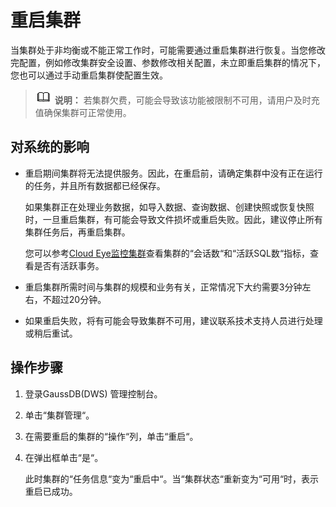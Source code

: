 # 重启集群<a name="ZH-CN_TOPIC_0000001405317082"></a>

当集群处于非均衡或不能正常工作时，可能需要通过重启集群进行恢复。当您修改完配置，例如修改集群安全设置、参数修改相关配置，未立即重启集群的情况下，您也可以通过手动重启集群使配置生效。

>![](public_sys-resources/icon-note.gif) **说明：** 
>若集群欠费，可能会导致该功能被限制不可用，请用户及时充值确保集群可正常使用。

## 对系统的影响<a name="section33979687105031"></a>

-   重启期间集群将无法提供服务。因此，在重启前，请确定集群中没有正在运行的任务，并且所有数据都已经保存。

    如果集群正在处理业务数据，如导入数据、查询数据、创建快照或恢复快照时，一旦重启集群，有可能会导致文件损坏或重启失败。因此，建议停止所有集群任务后，再重启集群。

    您可以参考[Cloud Eye监控集群](Cloud-Eye监控集群.md)查看集群的“会话数“和“活跃SQL数“指标，查看是否有活跃事务。

-   重启集群所需时间与集群的规模和业务有关，正常情况下大约需要3分钟左右，不超过20分钟。
-   如果重启失败，将有可能会导致集群不可用，建议联系技术支持人员进行处理或稍后重试。

## 操作步骤<a name="section59074732104918"></a>

1.  登录GaussDB\(DWS\) 管理控制台。
2.  单击“集群管理“。
3.  在需要重启的集群的“操作“列，单击“重启“。
4.  在弹出框单击“是“。

    此时集群的“任务信息“变为“重启中“。当“集群状态“重新变为“可用“时，表示重启已成功。


